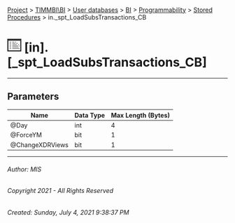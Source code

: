 #### 

[Project](../../../../../index.md) > [TIMMBI\\BI](../../../../index.md) > [User databases](../../../index.md) > [BI](../../index.md) > [Programmability](../index.md) > [Stored Procedures](Stored_Procedures.md) > in._spt_LoadSubsTransactions_CB

# ![Stored Procedures](../../../../../Images/StoredProcedure32.png) [in].[_spt_LoadSubsTransactions_CB]

---

## <a name="#parameters"></a>Parameters

| Name | Data Type | Max Length (Bytes) |
|---|---|---|
| @Day | int | 4 |
| @ForceYM | bit | 1 |
| @ChangeXDRViews | bit | 1 |


---

###### Author:  MIS

###### Copyright 2021 - All Rights Reserved

###### Created: Sunday, July 4, 2021 9:38:37 PM

